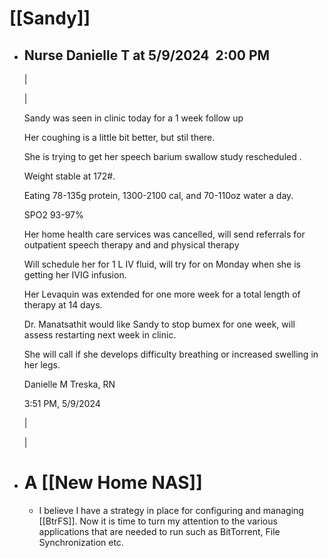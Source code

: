 # [[Sandy]]
- ## Nurse Danielle T at 5/9/2024  2:00 PM
  
  | 
  
  | 
  
  Sandy was seen in clinic today for a 1 week follow up
  
  
  
  Her coughing is a little bit better, but stil there. 
  
  
  
  She is trying to get her speech barium swallow study rescheduled . 
  
  
  
  Weight stable at 172#. 
  
  
  
  Eating 78-135g protein, 1300-2100 cal, and 70-110oz water a day. 
  
  
  
  SPO2 93-97%
  
  
  
  Her home health care services was cancelled, will send referrals for outpatient speech therapy and and physical therapy 
  
  
  
  Will schedule her for 1 L IV fluid, will try for on Monday when she is getting her IVIG infusion. 
  
  
  
  Her Levaquin was extended for one more week for a total length of therapy at 14 days. 
  
  
  
  Dr. Manatsathit would like Sandy to stop bumex for one week, will assess restarting next week in clinic. 
  
  
  
  She will call if she develops difficulty breathing or increased swelling in her legs. 
  
  
  
  Danielle M Treska, RN
  
  3:51 PM, 5/9/2024 
  
  |
  
  |
- # A [[New Home NAS]]
	- I believe I have a strategy in place for configuring and managing [[BtrFS]].  Now it is time to turn my attention to the various applications that are needed to run such as BitTorrent, File Synchronization etc.